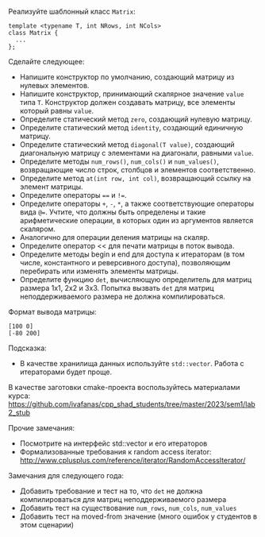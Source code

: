 Реализуйте шаблонный класс `Matrix`:

```
template <typename T, int NRows, int NCols>
class Matrix {
  ...
};
```

Сделайте следующее:

* Напишите конструктор по умолчанию, создающий матрицу из нулевых элементов.
* Напишите конструктор, принимающий скалярное значение `value` типа `T`. Конструктор должен создавать матрицу, все элементы который равны `value`.
* Определите статический метод `zero`, создающий нулевую матрицу.
* Определите статический метод `identity`, создающий единичную матрицу.
* Определите статический метод `diagonal(T value)`, создающий диагональную матрицу с элементами на диагонали, равными `value`.
* Определите методы `num_rows()`, `num_cols()` и `num_values()`, возвращающие число строк, столбцов и элементов соответственно.
* Определите метод `at(int row, int col)`, возвращающий ссылку на элемент матрицы.
* Определите операторы `==` и `!=`. 
* Определите операторы `+`, `-`, `*`, а также соответствующие операторы вида `@=`. Учтите, что должны быть определены и такие арифметические операции, в которых один из аргументов является скаляром.
* Аналогично для операции деления матрицы на скаляр.
* Определите оператор << для печати матрицы в поток вывода.
* Определите методы begin и end для доступа к итераторам (в том числе, константного и реверсивного доступа), позволяющим перебирать или изменять элементы матрицы.
* Определите функцию `det`, вычисляющую определитель для матриц размера 1х1, 2х2 и 3х3. Попытка вызвать `det` для матриц неподдерживаемого размера не должна компилироваться.

Формат вывода матрицы:

```
[100 0]
[-80 200]
```

Подсказка:

* В качестве хранилища данных используйте `std::vector`. Работа с итераторами будет проще.

В качестве заготовки cmake-проекта воспользуйтесь материалами курса:
https://github.com/ivafanas/cpp_shad_students/tree/master/2023/sem1/lab2_stub

Прочие замечания:

* Посмотрите на интерфейс std::vector и его итераторов
* Формализованные требования к random access iterator:
http://www.cplusplus.com/reference/iterator/RandomAccessIterator/

Замечания для следующего года:

* Добавить требование и тест на то, что `det` не должна компилироваться для матриц неподдерживаемого размера
* Добавить тест на существование `num_rows`, `num_cols`, `num_values`
* Добавить тест на moved-from значение (много ошибок у студентов в этом сценарии)
